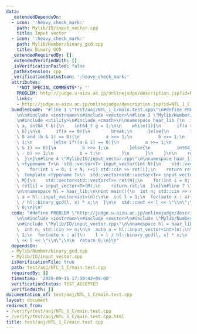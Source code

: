 ```yaml
---
data:
  _extendedDependsOn:
  - icon: ':heavy_check_mark:'
    path: Mylib/IO/input_vector.cpp
    title: Input vector
  - icon: ':heavy_check_mark:'
    path: Mylib/Number/binary_gcd.cpp
    title: Binary GCD
  _extendedRequiredBy: []
  _extendedVerifiedWith: []
  _isVerificationFailed: false
  _pathExtension: cpp
  _verificationStatusIcon: ':heavy_check_mark:'
  attributes:
    '*NOT_SPECIAL_COMMENTS*': ''
    PROBLEM: http://judge.u-aizu.ac.jp/onlinejudge/description.jsp?id=NTL_1_C
    links:
    - http://judge.u-aizu.ac.jp/onlinejudge/description.jsp?id=NTL_1_C
  bundledCode: "#line 1 \"test/aoj/NTL_1_C/main.test.cpp\"\n#define PROBLEM \"http://judge.u-aizu.ac.jp/onlinejudge/description.jsp?id=NTL_1_C\"\
    \n\n#include <iostream>\n#include <vector>\n#line 2 \"Mylib/Number/binary_gcd.cpp\"\
    \n#include <utility>\n#include <cmath>\n\nnamespace haar_lib {\n  int64_t binary_gcd(int64_t\
    \ a, int64_t b){\n    int64_t g = 1;\n\n    while(1){\n      if(a > b) std::swap(a,\
    \ b);\n\n      if(a == 0){\n        break;\n      }else{\n        if((a & 1) ==\
    \ 0 and (b & 1) == 0){\n          a >>= 1;\n          b >>= 1;\n          g <<=\
    \ 1;\n        }else if((a & 1) == 0){\n          a >>= 1;\n        }else if((b\
    \ & 1) == 0){\n          b >>= 1;\n        }else{\n          int64_t t = std::abs(a\
    \ - b) >> 1;\n          b = t;\n        }\n      }\n    }\n\n    return g * b;\n\
    \  }\n}\n#line 4 \"Mylib/IO/input_vector.cpp\"\n\nnamespace haar_lib {\n  template\
    \ <typename T>\n  std::vector<T> input_vector(int N){\n    std::vector<T> ret(N);\n\
    \    for(int i = 0; i < N; ++i) std::cin >> ret[i];\n    return ret;\n  }\n\n\
    \  template <typename T>\n  std::vector<std::vector<T>> input_vector(int N, int\
    \ M){\n    std::vector<std::vector<T>> ret(N);\n    for(int i = 0; i < N; ++i)\
    \ ret[i] = input_vector<T>(M);\n    return ret;\n  }\n}\n#line 7 \"test/aoj/NTL_1_C/main.test.cpp\"\
    \n\nnamespace hl = haar_lib;\n\nint main(){\n  int n; std::cin >> n;\n\n  auto\
    \ a = hl::input_vector<int>(n);\n\n  int l = 1;\n  for(auto x : a){\n    l = l\
    \ / hl::binary_gcd(l, x) * x;\n  }\n\n  std::cout << l << \"\\n\";\n\n  return\
    \ 0;\n}\n"
  code: "#define PROBLEM \"http://judge.u-aizu.ac.jp/onlinejudge/description.jsp?id=NTL_1_C\"\
    \n\n#include <iostream>\n#include <vector>\n#include \"Mylib/Number/binary_gcd.cpp\"\
    \n#include \"Mylib/IO/input_vector.cpp\"\n\nnamespace hl = haar_lib;\n\nint main(){\n\
    \  int n; std::cin >> n;\n\n  auto a = hl::input_vector<int>(n);\n\n  int l =\
    \ 1;\n  for(auto x : a){\n    l = l / hl::binary_gcd(l, x) * x;\n  }\n\n  std::cout\
    \ << l << \"\\n\";\n\n  return 0;\n}\n"
  dependsOn:
  - Mylib/Number/binary_gcd.cpp
  - Mylib/IO/input_vector.cpp
  isVerificationFile: true
  path: test/aoj/NTL_1_C/main.test.cpp
  requiredBy: []
  timestamp: '2020-09-16 17:10:42+09:00'
  verificationStatus: TEST_ACCEPTED
  verifiedWith: []
documentation_of: test/aoj/NTL_1_C/main.test.cpp
layout: document
redirect_from:
- /verify/test/aoj/NTL_1_C/main.test.cpp
- /verify/test/aoj/NTL_1_C/main.test.cpp.html
title: test/aoj/NTL_1_C/main.test.cpp
---
```

